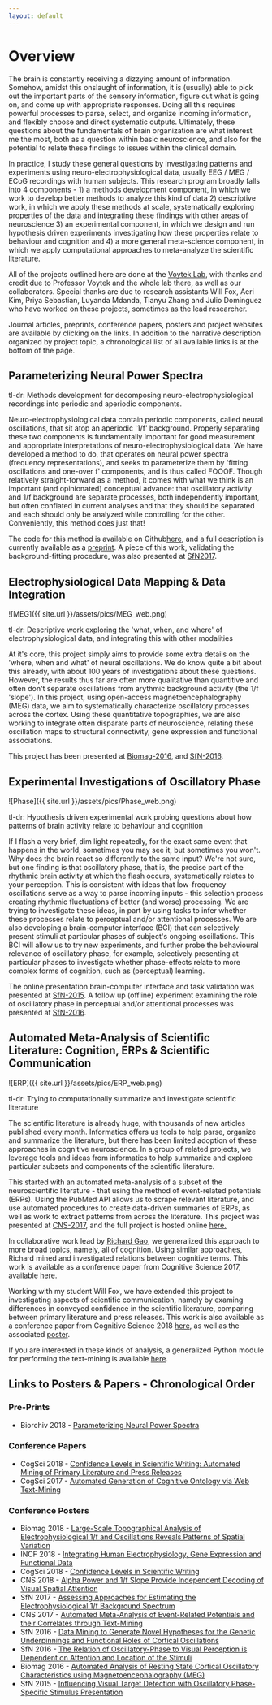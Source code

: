 ```yaml
---
layout: default
---
```


# Overview

The brain is constantly receiving a dizzying amount of information. Somehow, amidst this onslaught of information, it is (usually) able to pick out the important parts of the sensory information, figure out what is going on, and come up with appropriate responses. Doing all this requires powerful processes to parse, select, and organize incoming information, and flexibly choose and direct systematic outputs. Ultimately, these questions about the fundamentals of brain organization are what interest me the most, both as a question within basic neuroscience, and also for the potential to relate these findings to issues within the clinical domain.

In practice, I study these general questions by investigating patterns and experiments using neuro-electrophysiological data, usually EEG / MEG / ECoG recordings with human subjects. This research program broadly falls into 4 components - 1) a methods development component, in which we work to develop better methods to analyze this kind of data  2) descriptive work, in which we apply these methods at scale, systematically exploring properties of the data and integrating these findings with other areas of neuroscience 3) an experimental component, in which we design and run hypothesis driven experiments investigating how these properties relate to behaviour and cognition and 4) a more general meta-science component, in which we apply computational approaches to meta-analyze the scientific literature.

All of the projects outlined here are done at the [Voytek Lab](http://voyteklab.com), with thanks and credit due to Professor Voytek and the whole lab there, as well as our collaborators. Special thanks are due to research assistants Will Fox, Aeri Kim, Priya Sebastian, Luyanda Mdanda, Tianyu Zhang and Julio Dominguez who have worked on these projects, sometimes as the lead researcher.

Journal articles, preprints, conference papers, posters and project websites are available by clicking on the links. In addition to the narrative description organized by project topic, a chronological list of all available links is at the bottom of the page.

## Parameterizing Neural Power Spectra

tl-dr: Methods development for decomposing neuro-electrophysiological recordings into periodic and aperiodic components.

Neuro-electrophysiological data contain periodic components, called neural oscillations, that sit atop an aperiodic '1/f' background. Properly separating these two components is fundamentally important for good measurement and appropriate interpretations of neuro-electrophysiological data. We have developed a method to do, that operates on neural power spectra (frequency representations), and seeks to parameterize them by 'fitting oscillations and one-over f' components, and is thus called FOOOF. Though relatively straight-forward as a method, it comes with what we think is an important (and opinionated) conceptual advance: that oscillatory activity and 1/f background are separate processes, both independently important, but often conflated in current analyses and that they should be separated and each should only be analyzed while controlling for the other. Conveniently, this method does just that!

The code for this method is available on Github[here](https://github.com/voytekresearch/fooof), and a full description is currently available as a [preprint](https://www.biorxiv.org/content/early/2018/04/11/299859). A piece of this work, validating the background-fitting procedure, was also presented at [SfN2017](https://www.dropbox.com/s/d5zxqdw55my79dx/DonoghueT_SfN2017.pdf?dl=0).

## Electrophysiological Data Mapping & Data Integration

![MEG]({{ site.url }}/assets/pics/MEG_web.png)

tl-dr: Descriptive work exploring the 'what, when, and where' of electrophysiological data, and integrating this with other modalities

At it's core, this project simply aims to provide some extra details on the 'where, when and what' of neural oscillations. We do know quite a bit about this already, with about 100 years of investigations about these questions. However, the results thus far are often more qualitative than quantitive and often don't separate oscillations from arythmic background activity (the 1/f 'slope'). In this project, using open-access magnetoencephalography (MEG) data, we aim to systematically characterize oscillatory processes across the cortex. Using these quantitative topographies, we are also working to integrate often disparate parts of neuroscience, relating these oscillation maps to structural connectivity, gene expression and functional associations.

This project has been presented at [Biomag-2016](https://www.dropbox.com/s/actfrml5efszd4u/TDonoghue_MEGmapping_BIOMAG2016.pdf?dl=0), and [SfN-2016](https://www.dropbox.com/s/4sqn0pudpqycu4r/SebastianDonoghueEtal_MEGmapping_SfN2016.pdf?dl=0).

## Experimental Investigations of Oscillatory Phase

![Phase]({{ site.url }}/assets/pics/Phase_web.png)

tl-dr: Hypothesis driven experimental work probing questions about how patterns of brain activity relate to behaviour and cognition

If I flash a very brief, dim light repeatedly, for the exact same event that happens in the world, sometimes you may see it, but sometimes you won't. Why does the brain react so differently to the same input? We're not sure, but one finding is that oscillatory phase, that is, the precise part of the rhythmic brain activity at which the flash occurs, systematically relates to your perception. This is consistent with ideas that low-frequency oscillations serve as a way to parse incoming inputs - this selection process creating rhythmic fluctuations of better (and worse) processing. We are trying to investigate these ideas, in part by using tasks to infer whether these processes relate to perceptual and/or attentional processes. We are also developing a brain-computer interface (BCI) that can selectively present stimuli at particular phases of subject's ongoing oscillations. This BCI will allow us to try new experiments, and further probe the behavioural relevance of oscillatory phase, for example, selectively presenting at particular phases to investigate whether phase-effects relate to more complex forms of cognition, such as (perceptual) learning.

The online presentation brain-computer interface and task validation was presented at [SfN-2015](https://www.dropbox.com/s/1o5whrrrukd5oy3/GougeletDonoghueEtal_RealTimePhasePresentation_SfN2015.pdf?dl=0). A follow up (offline) experiment examining the role of oscillatory phase in perceptual and/or attentional processes was presented at [SfN-2016](https://www.dropbox.com/s/gvcsj2l2dzw3ler/TDonoghue_PhaseAttention_SfN2016.pdf?dl=0).

## Automated Meta-Analysis of Scientific Literature: Cognition, ERPs & Scientific Communication

![ERP]({{ site.url }}/assets/pics/ERP_web.png)

tl-dr: Trying to computationally summarize and investigate scientific literature

The scientific literature is already huge, with thousands of new articles published every month. Informatics offers us tools to help parse, organize and summarize the literature, but there has been limited adoption of these approaches in cognitive neuroscience. In a group of related projects, we leverage tools and ideas from informatics to help summarize and explore particular subsets and components of the scientific literature.

This started with an automated meta-analysis of a subset of the neuroscientific literature - that using the method of event-related potentials (ERPs). Using the PubMed API allows us to scrape relevant literature, and use automated procedures to create data-driven summaries of ERPs, as well as work to extract patterns from across the literature. This project was presented at [CNS-2017](https://www.dropbox.com/s/sgnz7ecd3qp6tb7/TDonoghue_ERPSCANR_CNS2017.pdf?dl=0), and the full project is hosted online [here.](tomdonoghue.github.io/ERP_SCANR)

In collaborative work lead by [Richard Gao](http://www.rdgao.com), we generalized this approach to more broad topics, namely, all of cognition. Using similar approaches, Richard mined and investigated relations between cognitive terms. This work is available as a conference paper from Cognitive Science 2017, available [here](https://mindmodeling.org/cogsci2017/papers/0395/paper0395.pdf).

Working with my student Will Fox, we have extended this project to investigating aspects of scientific communication, namely by examing differences in conveyed confidence in the scientific literature, comparing between primary literature and press releases. This work is also available as a conference paper from Cognitive Science 2018 [here](http://mindmodeling.org/cogsci2018/papers/0323/index.html), as well as the associated [poster](https://www.dropbox.com/s/i41jllv5ojf9qno/Fox%26Donoghue_ConfidenceScanner_CogSciPoster.pdf?dl=0).

If you are interested in these kinds of analysis, a generalized Python module for performing the text-mining is available [here](https://github.com/TomDonoghue/lisc).

## Links to Posters & Papers - Chronological Order

### Pre-Prints

- Biorchiv 2018 - [Parameterizing Neural Power Spectra](https://www.biorxiv.org/content/early/2018/04/11/299859)

### Conference Papers

- CogSci 2018 - [Confidence Levels in Scientific Writing: Automated Mining of Primary Literature and Press Releases](http://mindmodeling.org/cogsci2018/papers/0323/index.html)
- CogSci 2017 - [Automated Generation of Cognitive Ontology via Web Text-Mining](https://mindmodeling.org/cogsci2017/papers/0395/paper0395.pdf)

### Conference Posters

- Biomag 2018 - [Large-Scale Topographical Analysis of Electrophysiological 1/f and Oscillations Reveals Patterns of Spatial Variation](https://www.dropbox.com/s/k5koyibwuaclx5k/DonoghueEtal-Biomag2018.pdf?dl=0)
- INCF 2018 - [Integrating Human Electrophysiology, Gene Expression and Functional Data](https://www.dropbox.com/s/al0bggj4mgqffat/DonoghueEtal-Neuroinformatics2018.pdf?dl=0)
- CogSci 2018 - [Confidence Levels in Scientific Writing](https://www.dropbox.com/s/i41jllv5ojf9qno/Fox%26Donoghue_ConfidenceScanner_CogSciPoster.pdf?dl=0)
- CNS 2018 - [Alpha Power and 1/f Slope Provide Independent Decoding of Visual Spatial Attention](https://www.dropbox.com/s/72y86jege2lx0sf/Donoghue&Voytek_CNS2018_EEGDecoding.pdf?dl=0)
- SfN 2017 - [Assessing Approaches for Estimating the Electrophysiological 1/f Background Spectrum](https://www.dropbox.com/s/d5zxqdw55my79dx/DonoghueT_SfN2017.pdf?dl=0)
- CNS 2017 - [Automated Meta-Analysis of Event-Related Potentials and their Correlates through Text-Mining](https://www.dropbox.com/s/sgnz7ecd3qp6tb7/TDonoghue_ERPSCANR_CNS2017.pdf?dl=0)
- SfN 2016 - [Data Mining to Generate Novel Hypotheses for the Genetic Underpinnings and Functional Roles of Cortical Oscillations](https://www.dropbox.com/s/4sqn0pudpqycu4r/SebastianDonoghueEtal_MEGmapping_SfN2016.pdf?dl=0)
- SfN 2016 - [The Relation of Oscillatory-Phase to Visual Perception is Dependent on Attention and Location of the Stimuli](https://www.dropbox.com/s/gvcsj2l2dzw3ler/TDonoghue_PhaseAttention_SfN2016.pdf?dl=0)
- Biomag 2016 - [Automated Analysis of Resting State Cortical Oscillatory Characteristics using Magnetoencephalography (MEG)](https://www.dropbox.com/s/actfrml5efszd4u/TDonoghue_MEGmapping_BIOMAG2016.pdf?dl=0)
- SfN 2015 - [Influencing Visual Target Detection with Oscillatory Phase-Specific Stimulus Presentation](https://www.dropbox.com/s/1o5whrrrukd5oy3/GougeletDonoghueEtal_RealTimePhasePresentation_SfN2015.pdf?dl=0)
